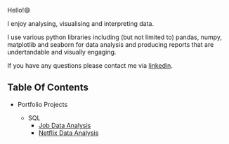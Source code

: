 Hello!😄

I enjoy analysing, visualising and interpreting data.

I use various python libraries including (but not limited to) pandas, numpy, matplotlib and seaborn for data analysis and producing reports that are undertandable and visually engaging.

If you have any questions please contact me via [linkedin](https://www.linkedin.com/in/vernyuy-yenwo-molo-7b965b47/).


## Table Of Contents
- Portfolio Projects
   
   - SQL
     - [Job Data Analysis]()
     - [Netflix Data Analysis]()
